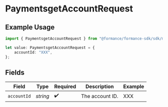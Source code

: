 # PaymentsgetAccountRequest

## Example Usage

```typescript
import { PaymentsgetAccountRequest } from "@formance/formance-sdk/sdk/models/operations";

let value: PaymentsgetAccountRequest = {
    accountId: "XXX",
};
```

## Fields

| Field              | Type               | Required           | Description        | Example            |
| ------------------ | ------------------ | ------------------ | ------------------ | ------------------ |
| `accountId`        | *string*           | :heavy_check_mark: | The account ID.    | XXX                |